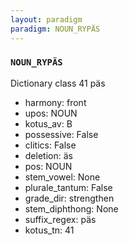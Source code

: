 ```yaml
---
layout: paradigm
paradigm: NOUN_RYPÄS
---
```

### ` NOUN_RYPÄS `

Dictionary class 41 päs
* harmony: front
* upos: NOUN
* kotus_av: B
* possessive: False
* clitics: False
* deletion: äs
* pos: NOUN
* stem_vowel: None
* plurale_tantum: False
* grade_dir: strengthen
* stem_diphthong: None
* suffix_regex: päs
* kotus_tn: 41
